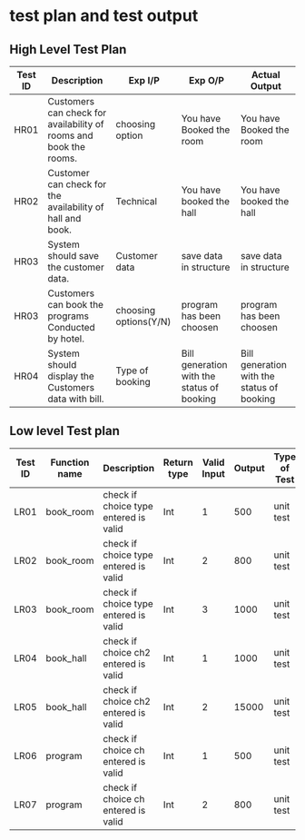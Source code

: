 # test plan and test output

## High Level Test Plan

| Test ID | Description | Exp I/P | Exp O/P |	Actual Output | 
| --- | --- | --- | --- | --- |
|HR01|Customers can check for availability of rooms and book the rooms.|choosing option|You have Booked the room|You have Booked the room|
|HR02|Customer can check for the availability of hall and book.|Technical|You have booked the hall|You have booked the hall|
|HR03|System should save the customer data.|Customer data |save data in structure|save data in structure|
|HR03|Customers can book the programs Conducted by hotel.|choosing options(Y/N)|program has been choosen|program has been choosen|
|HR04|System should display the Customers data with bill.|Type of booking|Bill generation with the status of booking|Bill generation with the status of booking|

## Low level Test plan
| Test ID | Function name | Description | Return type | Valid Input |	Output|Type of Test | Status (PASS/FAIL) |
| --- | --- | --- | --- | --- | --- | --- | --- |
|LR01|book_room|check if choice type entered is valid |Int|1|500|unit test|PASS|
|LR02|book_room|check if choice type entered is valid |Int|2|800|unit test|PASS|
|LR03|book_room|check if choice type entered is valid |Int|3|1000|unit test|PASS|
|LR04|book_hall|check if choice ch2 entered is valid |Int|1|1000|unit test|PASS|
|LR05|book_hall|check if choice ch2 entered is valid |Int|2|15000|unit test|PASS|
|LR06|program|check if choice ch entered is valid |Int|1|500|unit test|PASS|
|LR07|program|check if choice ch entered is valid |Int|2|800|unit test|PASS|

